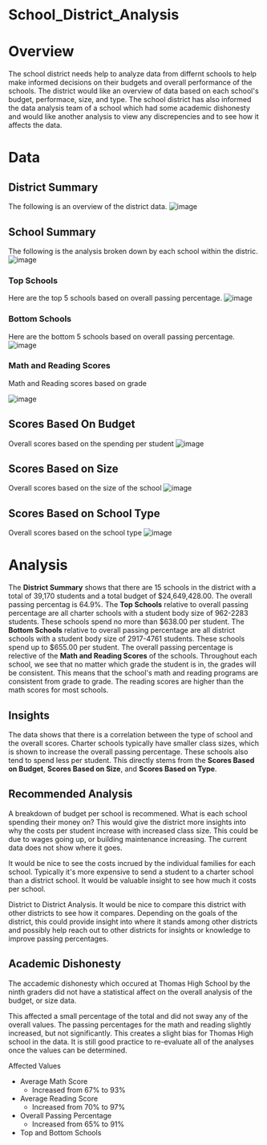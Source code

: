 # School_District_Analysis

# Overview
The school district needs help to analyze data from differnt schools to help make informed decisions on their budgets and overall performance of the schools. The district would like an overview of data based on each school's budget, performace, size, and type. The school district has also informed the data analysis team of a school which had some academic dishonesty and would like another analysis to view any discrepencies and to see how it affects the data.

# Data

## District Summary
The following is an overview of the district data.
![image](https://user-images.githubusercontent.com/86981530/136711263-1e7d077f-3430-4622-a9c7-3004086a7a14.png)

## School Summary
The following is the analysis broken down by each school within the distric.
![image](https://user-images.githubusercontent.com/86981530/136711389-266bb423-993a-428c-bd0c-774258a02119.png)


### Top Schools
Here are the top 5 schools based on overall passing percentage.
![image](https://user-images.githubusercontent.com/86981530/136711407-54507ed6-91df-49c2-9129-52341aca9ad9.png)

### Bottom Schools
Here are the bottom 5 schools based on overall passing percentage.
![image](https://user-images.githubusercontent.com/86981530/136711447-e3866a36-1a7a-4bd1-ad70-c304c5304a52.png)

### Math and Reading Scores
Math and Reading scores based on grade

![image](https://user-images.githubusercontent.com/86981530/136711989-1d177fba-e03c-4125-a6a4-d36ce9ecf1c8.png)

## Scores Based On Budget
Overall scores based on the spending per student
![image](https://user-images.githubusercontent.com/86981530/136712070-7526e814-de24-4efb-9eff-4a9f93f2a40d.png)

## Scores Based on Size
Overall scores based on the size of the school
![image](https://user-images.githubusercontent.com/86981530/136712111-bad69a7b-1323-4077-9ff1-a43f040d24ca.png)

## Scores Based on School Type
Overall scores based on the school type
![image](https://user-images.githubusercontent.com/86981530/136712146-c4327a89-8d3c-4444-b67a-6112e4d632c6.png)

# Analysis
The **District Summary** shows that there are 15 schools in the district with a total of 39,170 students and a total budget of $24,649,428.00. The overall passing percentag is 64.9%. The **Top Schools** relative to overall passing percentage are all charter schools with a student body size of 962-2283 students. These schools spend no more than $638.00 per student. The **Bottom Schools** relative to overall passing percentage are all district schools with a student body size of 2917-4761 students. These schools spend up to $655.00 per student. The overall passing percentage is relective of the **Math and Reading Scores** of the schools. Throughout each school, we see that no matter which grade the student is in, the grades will be consistent. This means that the school's math and reading programs are consistent from grade to grade. The reading scores are higher than the math scores for most schools.

## Insights
The data shows that there is a correlation between the type of school and the overall scores. Charter schools typically have smaller class sizes, which is shown to increase the overall passing percentage. These schools also tend to spend less per student. This directly stems from the **Scores Based on Budget**, **Scores Based on Size**, and **Scores Based on Type**.

## Recommended Analysis
A breakdown of budget per school is recommened. What is each school spending their money on? This would give the district more insights into why the costs per student increase with increased class size. This could be due to wages going up, or building maintenance increasing. The current data does not show where it goes.

It would be nice to see the costs incrued by the individual families for each school. Typically it's more expensive to send a student to a charter school than a district school. It would be valuable insight to see how much it costs per school. 

District to District Analysis. It would be nice to compare this district with other districts to see how it compares. Depending on the goals of the district, this could provide insight into where it stands among other districts and possibly help reach out to other districts for insights or knowledge to improve passing percentages.

## Academic Dishonesty
The accademic dishonesty which occured at Thomas High School by the ninth graders did not have a statistical affect on the overall analysis of the budget, or size data. 

This affected a small percentage of the total and did not sway any of the overall values. The passing percentages for the math and reading slightly increased, but not significantly. This creates a slight bias for Thomas High school in the data. It is still good practice to re-evaluate all of the analyses once the values can be determined.

Affected Values
- Average Math Score
  - Increased from 67% to 93%
- Average Reading Score
  - Increased from 70% to 97%
- Overall Passing Percentage
  - Increased from 65% to 91%
- Top and Bottom Schools
